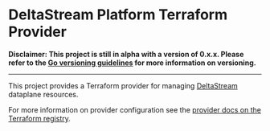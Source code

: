 # DeltaStream Platform Terraform Provider

**Disclaimer: This project is still in alpha with a version of 0.x.x. Please refer to the [Go versioning guidelines](https://go.dev/doc/modules/version-numbers#v0-number) for more information on versioning.**

----

This project provides a Terraform provider for managing [DeltaStream](https://deltastream.io) dataplane resources.

For more information on provider configuration see the [provider docs on the Terraform registry](https://registry.terraform.io/providers/deltastream/deltastream/latest/docs).
